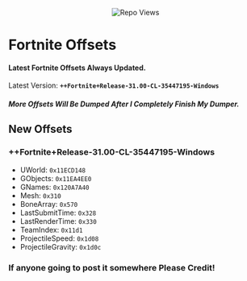 <p align="center"> <img src="https://komarev.com/ghpvc/?username=SternI&label=Repo%20views&color=0e75b6&style=flat" alt="Repo Views" /> </p>

# Fortnite Offsets

#### Latest Fortnite Offsets Always Updated.
Latest Version: **``++Fortnite+Release-31.00-CL-35447195-Windows``**
##### **More Offsets Will Be Dumped After I Completely Finish My Dumper.**
## New Offsets
### ++Fortnite+Release-31.00-CL-35447195-Windows
- UWorld: ``0x11ECD148``
- GObjects: ``0x11EA4EE0``
- GNames: ``0x120A7A40``
- Mesh: ``0x310``
- BoneArray: ``0x570``
- LastSubmitTime: ``0x328``
- LastRenderTime: ``0x330``
- TeamIndex: ``0x11d1``
- ProjectileSpeed: ``0x1d08``
- ProjectileGravity: ``0x1d0c``

### If anyone going to post it somewhere Please Credit!
